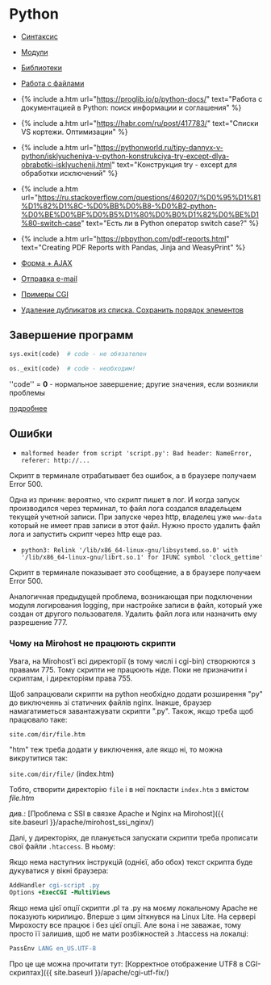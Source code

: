 # Python

- [Синтаксис](syntax)
- [Модули](modules)
- [Библиотеки](library)
- [Работа с файлами](files)
  
- {% include a.htm url="https://proglib.io/p/python-docs/" text="Работа с документацией в Python: поиск информации и соглашения" %}
- {% include a.htm url="https://habr.com/ru/post/417783/" text="Списки VS кортежи. Оптимизации" %}
- {% include a.htm url="https://pythonworld.ru/tipy-dannyx-v-python/isklyucheniya-v-python-konstrukciya-try-except-dlya-obrabotki-isklyuchenij.html" text="Конструкция try - except для обработки исключений" %}
- {% include a.htm url="https://ru.stackoverflow.com/questions/460207/%D0%95%D1%81%D1%82%D1%8C-%D0%BB%D0%B8-%D0%B2-python-%D0%BE%D0%BF%D0%B5%D1%80%D0%B0%D1%82%D0%BE%D1%80-switch-case" text="Есть ли в Python оператор switch case?" %}
- {%  include a.htm url="https://pbpython.com/pdf-reports.html" text="Creating PDF Reports with Pandas, Jinja and WeasyPrint" %}

- [Форма + AJAX](form_ajax)

- [Отправка e-mail](email)
- [Примеры CGI](cgi-examples)
- [Удаление дубликатов из списка. Сохранить порядок элементов](remove_dubl)

## Завершение программ

```python
sys.exit(code)  # code - не обязателен
```

```python
os._exit(code)  # code - необходим!
```
''code'' = **0** - нормальное завершение; другие значения, если возникли проблемы

[подробнее](exit)


## Ошибки

* `malformed header from script 'script.py': Bad header: NameError, referer: http://...`

Скрипт в терминале отрабатывает без ошибок, а в браузере получаем Error 500.

Одна из причин: вероятно, что скрипт пишет в лог. И когда запуск производился через терминал, то файл лога создался владельцем текущей учетной записи. При запуске через http, владелец уже `www-data` который не имеет прав записи в этот файл. Нужно просто удалить файл лога и запустить скрипт через http еще раз.

* `python3: Relink '/lib/x86_64-linux-gnu/libsystemd.so.0' with '/lib/x86_64-linux-gnu/librt.so.1' for IFUNC symbol 'clock_gettime'`

Скрипт в терминале показывает это сообщение, а в браузере получаем Error 500.

Аналогичная предыдущей проблема, возникающая при подключении модуля логирования logging, при настройке записи в файл, который уже создан от другого пользователя. Удалить файл лога или назначить ему разрешение 777.

### Чому на Mirohost не працюють скрипти

Увага, на Mirohost'і всі директорії (в тому числі і cgi-bin) створюются з правами 775. Тому скрипти не працюють ніде.
Поки не призначити і скриптам, і директоріям права 755.

Щоб запрацювали скрипти на python необхідно додати розширення "py" до виключеннь зі статичних файлів nginx. Інакше, браузер намагатиметься завантажувати скрипти ".py".
Також, якщо треба щоб працювало таке:

`site.com/dir/file.htm`

"htm" теж треба додати у виключення, але якщо ні, то можна викрутитися так:

`site.com/dir/file/` (index.htm)

Тобто, створити директорію `file` і в неї покласти `index.htm` з вмістом _file.htm_

див.: [Проблема с SSI в связке Apache и Nginx на Mirohost]({{ site.baseurl }}/apache/mirohost_ssi_nginx/)

Далі, у директоріях, де планується запускати скрипти треба прописати свої файли `.htaccess`. В ньому:

Якщо нема наступних інструкцій (однієї, або обох) текст скрипта буде дукуватися у вікні браузера:

```apache
AddHandler cgi-script .py
Options +ExecCGI -MultiViews
```
Якщо нема цієї опції скрипти .pl та .py на моєму локальному Apache
не показують кирилицю. Вперше з цим зіткнувся на Linux Lite. 
На сервері Мирохосту все працює і без цієї опції. Але вона і не заважає,
тому просто її залишив, щоб не мати розбіжностей з .htaccess на локалці:

```apache
PassEnv LANG en_US.UTF-8
```
Про це ще можна прочитати тут: [Корректное отображение UTF8 в CGI-скриптах]({{ site.baseurl }}/apache/cgi-utf-fix/)
